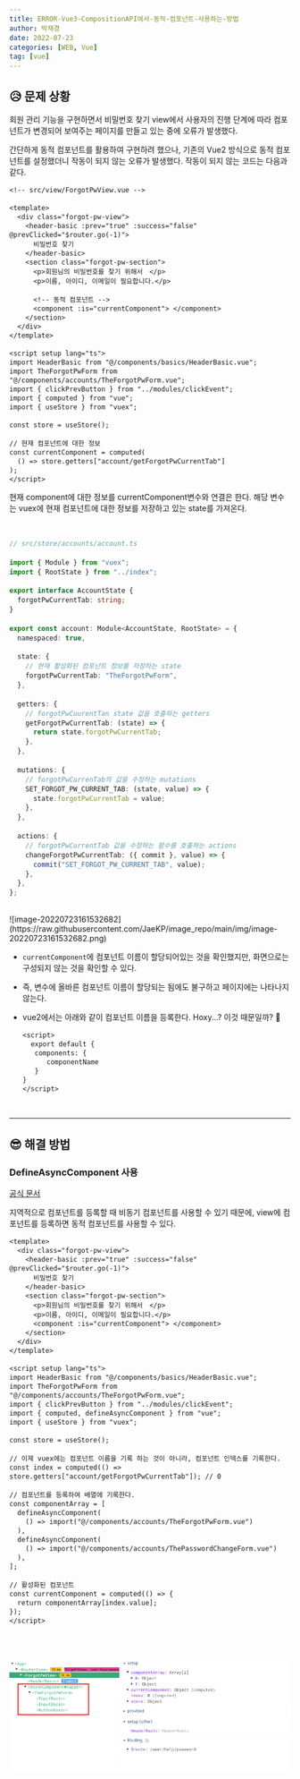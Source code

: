 ```yaml
---
title: ERROR-Vue3-CompositionAPI에서-동적-컴포넌트-사용하는-방법
author: 박재경
date: 2022-07-23
categories: [WEB, Vue]
tag: [vue]
---
```


## 😥 문제 상황 

회원 관리 기능을 구현하면서 비밀번호 찾기 view에서 사용자의 진행 단계에 따라 컴포넌트가 변경되어 보여주는 페이지를 만들고 있는 중에 오류가 발생했다.  

간단하게 동적 컴포넌트를 활용하여 구현하려 했으나, 기존의 Vue2 방식으로 동적 컴포넌트를 설정했더니 작동이 되지 않는 오류가 발생했다. 작동이 되지 않는 코드는 다음과 같다. 

```vue
<!-- src/view/ForgotPwView.vue --> 

<template>
  <div class="forgot-pw-view">
    <header-basic :prev="true" :success="false" @prevClicked="$router.go(-1)">
      비밀번호 찾기
    </header-basic>
    <section class="forgot-pw-section">
      <p>회원님의 비밀번호를 찾기 위해서　</p>
      <p>이름, 아이디, 이메일이 필요합니다.</p>
        
      <!-- 동적 컴포넌트 --> 
      <component :is="currentComponent"> </component>
    </section>
  </div>
</template>

<script setup lang="ts">
import HeaderBasic from "@/components/basics/HeaderBasic.vue";
import TheForgotPwForm from "@/components/accounts/TheForgotPwForm.vue";
import { clickPrevButton } from "../modules/clickEvent";
import { computed } from "vue";
import { useStore } from "vuex";
    
const store = useStore();

// 현재 컴포넌트에 대한 정보
const currentComponent = computed(
  () => store.getters["account/getForgotPwCurrentTab"]
);
</script>

```

현재 component에 대한 정보를 currentComponent변수와 연결은 한다. 해당 변수는 vuex에 현재 컴포넌트에 대한 정보를 저장하고 있는 state를 가져온다. 

<br>

```typescript
// src/store/accounts/account.ts

import { Module } from "vuex";
import { RootState } from "../index";

export interface AccountState {
  forgotPwCurrentTab: string;
}

export const account: Module<AccountState, RootState> = {
  namespaced: true,

  state: {
    // 현재 활성화된 컴포넌트 정보를 저장하는 state
    forgotPwCurrentTab: "TheForgotPwForm",
  },

  getters: {
    // forgotPwCuurentTan state 값을 호출하는 getters
    getForgotPwCurrentTab: (state) => {
      return state.forgotPwCurrentTab;
    },
  },

  mutations: {
    // forgotPwCurrenTab의 값을 수정하는 mutations
    SET_FORGOT_PW_CURRENT_TAB: (state, value) => {
      state.forgotPwCurrentTab = value;
    },
  },

  actions: {
    // forgotPwCurrentTab 값을 수정하는 함수를 호출하는 actions
    changeForgotPwCurrentTab: ({ commit }, value) => {
      commit("SET_FORGOT_PW_CURRENT_TAB", value);
    },
  },
};

```
<br>
![image-20220723161532682](https://raw.githubusercontent.com/JaeKP/image_repo/main/img/image-20220723161532682.png)

- `currentComponent`에 컴포넌트 이름이 할당되어있는 것을 확인했지만, 화면으로는 구성되지 않는 것을 확인할 수 있다. 

- 즉, 변수에 올바른 컴포넌트 이름이 할당되는 됨에도 불구하고 페이지에는 나타나지 않는다. 

- vue2에서는 아래와 같이 컴포넌트 이름을 등록한다. Hoxy...? 이것 때문일까? 🤔

  ```vue
  <script>
    export default {
     components: {
        componentName
     }
  }
  </script>
  ```

<br>

---

## 😎 해결 방법

### DefineAsyncComponent 사용

[공식 문서](https://v3.ko.vuejs.org/ko-KR/guide/component-dynamic-async.html#%E1%84%87%E1%85%B5%E1%84%83%E1%85%A9%E1%86%BC%E1%84%80%E1%85%B5-%E1%84%8F%E1%85%A5%E1%86%B7%E1%84%91%E1%85%A9%E1%84%82%E1%85%A5%E1%86%AB%E1%84%90%E1%85%B3)

지역적으로 컴포넌트를 등록할 때 비동기 컴포넌트를 사용할 수 있기 때문에, view에 컴포넌트를 등록하면 동적 컴포넌트를 사용할 수 있다. 

```vue
<template>
  <div class="forgot-pw-view">
    <header-basic :prev="true" :success="false" @prevClicked="$router.go(-1)">
      비밀번호 찾기
    </header-basic>
    <section class="forgot-pw-section">
      <p>회원님의 비밀번호를 찾기 위해서　</p>
      <p>이름, 아이디, 이메일이 필요합니다.</p>
      <component :is="currentComponent"> </component>
    </section>
  </div>
</template>

<script setup lang="ts">
import HeaderBasic from "@/components/basics/HeaderBasic.vue";
import TheForgotPwForm from "@/components/accounts/TheForgotPwForm.vue";
import { clickPrevButton } from "../modules/clickEvent";
import { computed, defineAsyncComponent } from "vue";
import { useStore } from "vuex";

const store = useStore();
    
// 이제 vuex에는 컴포넌트 이름을 기록 하는 것이 아니라, 컴포넌트 인덱스를 기록한다. 
const index = computed(() => store.getters["account/getForgotPwCurrentTab"]); // 0

// 컴포넌트를 등록하여 배열에 기록한다. 
const componentArray = [
  defineAsyncComponent(
    () => import("@/components/accounts/TheForgotPwForm.vue")
  ),
  defineAsyncComponent(
    () => import("@/components/accounts/ThePasswordChangeForm.vue")
  ),
];

// 활성화된 컴포넌트
const currentComponent = computed(() => {
  return componentArray[index.value];
});
</script>


```

<br>

![image-20220723170740985](https://raw.githubusercontent.com/JaeKP/image_repo/main/img/image-20220723170740985.png)

<br>
